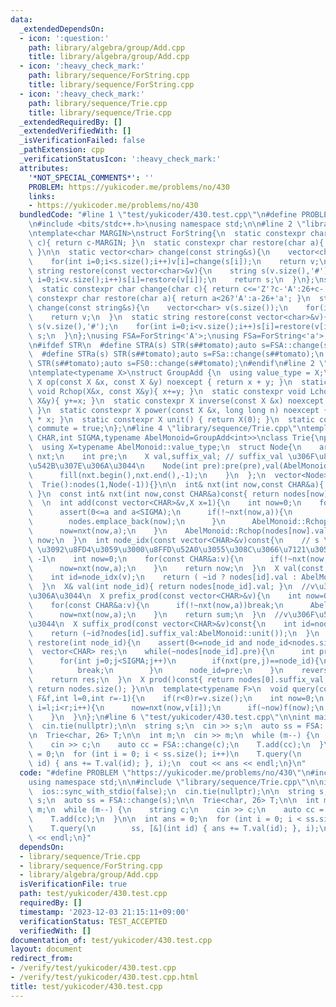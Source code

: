```yaml
---
data:
  _extendedDependsOn:
  - icon: ':question:'
    path: library/algebra/group/Add.cpp
    title: library/algebra/group/Add.cpp
  - icon: ':heavy_check_mark:'
    path: library/sequence/ForString.cpp
    title: library/sequence/ForString.cpp
  - icon: ':heavy_check_mark:'
    path: library/sequence/Trie.cpp
    title: library/sequence/Trie.cpp
  _extendedRequiredBy: []
  _extendedVerifiedWith: []
  _isVerificationFailed: false
  _pathExtension: cpp
  _verificationStatusIcon: ':heavy_check_mark:'
  attributes:
    '*NOT_SPECIAL_COMMENTS*': ''
    PROBLEM: https://yukicoder.me/problems/no/430
    links:
    - https://yukicoder.me/problems/no/430
  bundledCode: "#line 1 \"test/yukicoder/430.test.cpp\"\n#define PROBLEM \"https://yukicoder.me/problems/no/430\"\
    \n#include <bits/stdc++.h>\nusing namespace std;\n\n#line 2 \"library/sequence/ForString.cpp\"\
    \ntemplate<char MARGIN>\nstruct ForString{\n  static constexpr char change(char\
    \ c){ return c-MARGIN; }\n  static constexpr char restore(char a){ return a+MARGIN;\
    \ }\n\n  static vector<char> change(const string&s){\n    vector<char> v(s.size());\n\
    \    for(int i=0;i<s.size();i++)v[i]=change(s[i]);\n    return v;\n  }\n  static\
    \ string restore(const vector<char>&v){\n    string s(v.size(),'#');\n    for(int\
    \ i=0;i<v.size();i++)s[i]=restore(v[i]);\n    return s;\n  }\n};\nstruct FSAa{\n\
    \  static constexpr char change(char c){ return c<='Z'?c-'A':26+c-'a'; }\n  static\
    \ constexpr char restore(char a){ return a<26?'A':a-26+'a'; }\n  static vector<char>\
    \ change(const string&s){\n    vector<char> v(s.size());\n    for(int i=0;i<s.size();i++)v[i]=change(s[i]);\n\
    \    return v;\n  }\n  static string restore(const vector<char>&v){\n    string\
    \ s(v.size(),'#');\n    for(int i=0;i<v.size();i++)s[i]=restore(v[i]);\n    return\
    \ s;\n  }\n};\nusing FSA=ForString<'A'>;\nusing FSa=ForString<'a'>;\nusing FS0=ForString<'0'>;\n\
    \n#ifdef STR\n  #define STRA(s) STR(s##tomato);auto s=FSA::change(s##tomato);\n\
    \  #define STRa(s) STR(s##tomato);auto s=FSa::change(s##tomato);\n  #define STR0(s)\
    \ STR(s##tomato);auto s=FS0::change(s##tomato);\n#endif\n#line 2 \"library/algebra/group/Add.cpp\"\
    \ntemplate<typename X>\nstruct GroupAdd {\n  using value_type = X;\n  static constexpr\
    \ X op(const X &x, const X &y) noexcept { return x + y; }\n  static constexpr\
    \ void Rchop(X&x, const X&y){ x+=y; }\n  static constexpr void Lchop(const X&x,\
    \ X&y){ y+=x; }\n  static constexpr X inverse(const X &x) noexcept { return -x;\
    \ }\n  static constexpr X power(const X &x, long long n) noexcept { return X(n)\
    \ * x; }\n  static constexpr X unit() { return X(0); }\n  static constexpr bool\
    \ commute = true;\n};\n#line 4 \"library/sequence/Trie.cpp\"\ntemplate<typename\
    \ CHAR,int SIGMA,typename AbelMonoid=GroupAdd<int>>\nclass Trie{\nprotected:\n\
    \  using X=typename AbelMonoid::value_type;\n  struct Node{\n    array<int,SIGMA>\
    \ nxt;\n    int pre;\n    X val,suffix_val; // suffix_val \u306F\u81EA\u8EAB\u3092\
    \u542B\u307E\u306A\u3044\n    Node(int pre):pre(pre),val(AbelMonoid::unit()),suffix_val(AbelMonoid::unit()){\n\
    \      fill(nxt.begin(),nxt.end(),-1);\n    }\n  };\n  vector<Node> nodes;\npublic:\n\
    \  Trie():nodes(1,Node(-1)){}\n\n  int& nxt(int now,const CHAR&a){ return nodes[now].nxt[a];\
    \ }\n  const int& nxt(int now,const CHAR&a)const{ return nodes[now].nxt[a]; }\n\
    \  \n  int add(const vector<CHAR>&v,X x=1){\n    int now=0;\n    for(const CHAR&a:v){\n\
    \      assert(0<=a and a<SIGMA);\n      if(!~nxt(now,a)){\n        nxt(now,a)=nodes.size();\n\
    \        nodes.emplace_back(now);\n      }\n      AbelMonoid::Rchop(nodes[now].suffix_val,x);\n\
    \      now=nxt(now,a);\n    }\n    AbelMonoid::Rchop(nodes[now].val,x);\n    return\
    \ now;\n  }\n  int node_idx(const vector<CHAR>&v)const{\n    // s \u306E Node\
    \ \u3092\u8FD4\u3059\u3000\u8FFD\u52A0\u3055\u308C\u3066\u7121\u3051\u308C\u3070\
    \ -1\n    int now=0;\n    for(const CHAR&a:v){\n      if(!~nxt(now,a))return -1;\n\
    \      now=nxt(now,a);\n    }\n    return now;\n  }\n  X val(const vector<CHAR>&v){\n\
    \    int id=node_idx(v);\n    return ( ~id ? nodes[id].val : AbelMonoid::unit());\n\
    \  }\n  X& val(int node_id){ return nodes[node_id].val; }\n  //v\u306F\u542B\u307E\
    \u306A\u3044\n  X prefix_prod(const vector<CHAR>&v){\n    int now=0;\n    X sum=AbelMonoid::unit();\n\
    \    for(const CHAR&a:v){\n      if(!~nxt(now,a))break;\n      AbelMonoid::Rchop(sum,nodes[now].val);\n\
    \      now=nxt(now,a);\n    }\n    return sum;\n  }\n  //v\u306F\u542B\u307E\u306A\
    \u3044\n  X suffix_prod(const vector<CHAR>&v)const{\n    int id=node_idx(v);\n\
    \    return (~id?nodes[id].suffix_val:AbelMonoid::unit());\n  }\n  vector<CHAR>\
    \ restore(int node_id){\n    assert(0<=node_id and node_id<nodes.size());\n  \
    \  vector<CHAR> res;\n    while(~nodes[node_id].pre){\n      int pre=nodes[node_id].pre;\n\
    \      for(int j=0;j<SIGMA;j++)\n        if(nxt(pre,j)==node_id){\n          res.push_back(j);\n\
    \          break;\n        }\n      node_id=pre;\n    }\n    reverse(res.begin(),res.end());\n\
    \    return res;\n  }\n  X prod()const{ return nodes[0].suffix_val; }\n  int size()const{\
    \ return nodes.size(); }\n\n  template<typename F>\n  void query(const vector<CHAR>&v,const\
    \ F&f,int l=0,int r=-1){\n    if(r<0)r=v.size();\n    int now=0;\n    for(int\
    \ i=l;i<r;i++){\n      now=nxt(now,v[i]);\n      if(~now)f(now);\n      else break;\n\
    \    }\n  }\n};\n#line 6 \"test/yukicoder/430.test.cpp\"\n\nint main() {\n  ios::sync_with_stdio(false);\n\
    \  cin.tie(nullptr);\n\n  string s;\n  cin >> s;\n  auto ss = FSA::change(s);\n\
    \n  Trie<char, 26> T;\n\n  int m;\n  cin >> m;\n  while (m--) {\n    string c;\n\
    \    cin >> c;\n    auto cc = FSA::change(c);\n    T.add(cc);\n  }\n\n  int ans\
    \ = 0;\n  for (int i = 0; i < ss.size(); i++)\n    T.query(\n        ss, [&](int\
    \ id) { ans += T.val(id); }, i);\n  cout << ans << endl;\n}\n"
  code: "#define PROBLEM \"https://yukicoder.me/problems/no/430\"\n#include <bits/stdc++.h>\n\
    using namespace std;\n\n#include \"library/sequence/Trie.cpp\"\n\nint main() {\n\
    \  ios::sync_with_stdio(false);\n  cin.tie(nullptr);\n\n  string s;\n  cin >>\
    \ s;\n  auto ss = FSA::change(s);\n\n  Trie<char, 26> T;\n\n  int m;\n  cin >>\
    \ m;\n  while (m--) {\n    string c;\n    cin >> c;\n    auto cc = FSA::change(c);\n\
    \    T.add(cc);\n  }\n\n  int ans = 0;\n  for (int i = 0; i < ss.size(); i++)\n\
    \    T.query(\n        ss, [&](int id) { ans += T.val(id); }, i);\n  cout << ans\
    \ << endl;\n}"
  dependsOn:
  - library/sequence/Trie.cpp
  - library/sequence/ForString.cpp
  - library/algebra/group/Add.cpp
  isVerificationFile: true
  path: test/yukicoder/430.test.cpp
  requiredBy: []
  timestamp: '2023-12-03 21:15:11+09:00'
  verificationStatus: TEST_ACCEPTED
  verifiedWith: []
documentation_of: test/yukicoder/430.test.cpp
layout: document
redirect_from:
- /verify/test/yukicoder/430.test.cpp
- /verify/test/yukicoder/430.test.cpp.html
title: test/yukicoder/430.test.cpp
---
```

